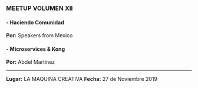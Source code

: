 ### MEETUP VOLUMEN XII
#### - Haciendo Comunidad
__Por:__ Speakers from Mexico

#### - Microservices & Kong
__Por:__  Abdel Martinez

---------------------------------
__Lugar:__  LA MAQUINA CREATIVA
__Fecha:__  27 de Noviembre 2019
